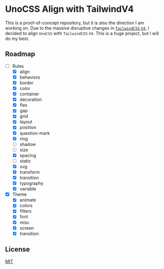 # UnoCSS Align with TailwindV4

This is a proof-of-concept repository, but it is also the direction I am working on. Due to the massive disruptive changes in [`TailwindCSS`  `V4`](https://tailwindcss.com/docs/v4-beta), I decided to align `UnoCSS` with `TailwindCSS` `V4`. This is a huge project, but I will do my best.

## Roadmap

- [ ] Rules
  - [x] align
  - [x] behaviors
  - [x] border
  - [x] color
  - [x] container
  - [x] decoration
  - [x] flex
  - [x] gap
  - [x] grid
  - [x] layout
  - [x] position
  - [x] question-mark
  - [x] ring
  - [ ] shadow
  - [ ] size
  - [x] spacing
  - [ ] static
  - [x] svg
  - [x] transform
  - [x] transition
  - [x] typography
  - [x] variable
- [x] Theme
  - [x] animate
  - [x] colors
  - [x] filters
  - [x] font
  - [x] misc
  - [x] screen
  - [x] transition

## License

[MIT](./LICENSE)
